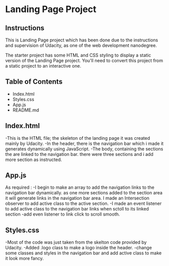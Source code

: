 # Landing Page Project



## Instructions

This is Landing Page project which has been done due to the instructions and supervision of Udacity, as one of the web development nanodegree.

The starter project has some HTML and CSS styling to display a static version of the Landing Page project. You'll need to convert this project from a static project to an interactive one.


## Table of Contents

* Index.html
* Styles.css
* App.js
* README.md


 ## Index.html

-This is the HTML file; the skeleton of the landing page it was created mainly by Udacity.
-In the header, there is the navigation bar which i made it generates dynamically using JavaScript.
-The body, containing the sections the are linked to the navigation bar. there were three sections and i add more section as instructed.


 ## App.js

As required :
-I begin to make an array to add the navigation links to the navigation bar dynamically. as one more sections added to the section area it will generate links in the navigation bar area.
I made an Intersection observer to add active class to the active section.
-I made an event listener to add active class to the navigation bar links when sctoll to its linked section
-add even listener to link click to scroll smooth.



 ## Styles.css

-Most of the code was just taken from the skelton code provided by Udacity. 
-Added .logo class to make a logo inside the header.
-change some classes and styles in the navigation bar and add active class to make it look more fancy.




